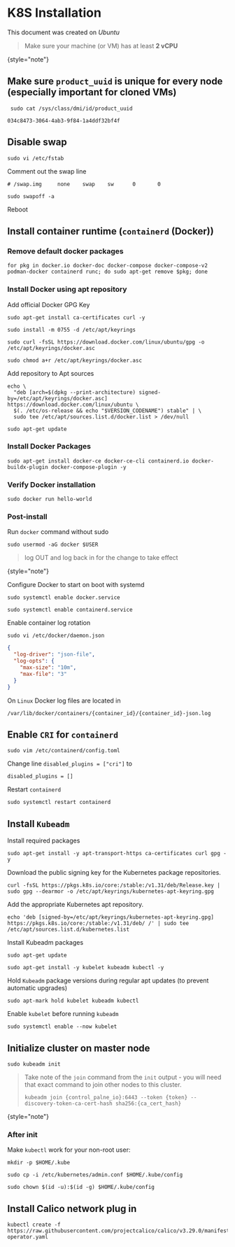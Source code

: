 # K8S Installation

This document was created on _Ubuntu_
>Make sure your machine (or VM) has at least **2 vCPU**
> 
{style="note"}
## Make sure `product_uuid` is unique for every node (especially important for cloned VMs)
```shell
 sudo cat /sys/class/dmi/id/product_uuid
```
```shell
034c8473-3064-4ab3-9f84-1a4ddf32bf4f
```
## Disable swap
```Shell
sudo vi /etc/fstab
```
Comment out the swap line
```Shell
# /swap.img     none    swap    sw      0       0
```
```Shell
sudo swapoff -a
```
Reboot
## Install container runtime (`containerd` (Docker))
### Remove default docker packages
```shell
for pkg in docker.io docker-doc docker-compose docker-compose-v2 podman-docker containerd runc; do sudo apt-get remove $pkg; done
```
### Install Docker using apt repository
Add official Docker GPG Key
```Shell
sudo apt-get install ca-certificates curl -y
```
```Shell
sudo install -m 0755 -d /etc/apt/keyrings
```
```Shell
sudo curl -fsSL https://download.docker.com/linux/ubuntu/gpg -o /etc/apt/keyrings/docker.asc
```
```Shell
sudo chmod a+r /etc/apt/keyrings/docker.asc
```
Add repository to Apt sources
```Shell
echo \
  "deb [arch=$(dpkg --print-architecture) signed-by=/etc/apt/keyrings/docker.asc] https://download.docker.com/linux/ubuntu \
  $(. /etc/os-release && echo "$VERSION_CODENAME") stable" | \
  sudo tee /etc/apt/sources.list.d/docker.list > /dev/null
```
```Shell
sudo apt-get update
```
### Install Docker Packages
```Shell
sudo apt-get install docker-ce docker-ce-cli containerd.io docker-buildx-plugin docker-compose-plugin -y
```
### Verify Docker installation
````Shell
sudo docker run hello-world
````
### Post-install
Run `docker` command without sudo
```Shell
sudo usermod -aG docker $USER
```
> log OUT and log back in for the change to take effect
> 
{style="note"}

Configure Docker to start on boot with systemd
```Shell
sudo systemctl enable docker.service
```
```Shell
sudo systemctl enable containerd.service
```
Enable container log rotation
```Shell
sudo vi /etc/docker/daemon.json
```
```json
{
  "log-driver": "json-file",
  "log-opts": {
    "max-size": "10m",
    "max-file": "3"
  }
}
```
On `Linux` Docker log files are located in
```shell
/var/lib/docker/containers/{container_id}/{container_id}-json.log
```
## Enable `CRI` for `containerd`
```Shell
sudo vim /etc/containerd/config.toml
```
Change line `disabled_plugins = ["cri"]` to
```Shell
disabled_plugins = []
```
Restart `containerd`
```Shell
sudo systemctl restart containerd
```
## Install `Kubeadm`
Install required packages
```Shell
sudo apt-get install -y apt-transport-https ca-certificates curl gpg -y
```
Download the public signing key for the Kubernetes package repositories.
```Shell
curl -fsSL https://pkgs.k8s.io/core:/stable:/v1.31/deb/Release.key | sudo gpg --dearmor -o /etc/apt/keyrings/kubernetes-apt-keyring.gpg
```
Add the appropriate Kubernetes apt repository.
```Shell
echo 'deb [signed-by=/etc/apt/keyrings/kubernetes-apt-keyring.gpg] https://pkgs.k8s.io/core:/stable:/v1.31/deb/ /' | sudo tee /etc/apt/sources.list.d/kubernetes.list
```
Install Kubeadm packages
```Shell
sudo apt-get update
```
```Shell
sudo apt-get install -y kubelet kubeadm kubectl -y
```
Hold `Kubeadm` package versions during regular apt updates (to prevent automatic upgrades)
```Shell
sudo apt-mark hold kubelet kubeadm kubectl
```
Enable `kubelet` before running `kubeadm`
```Shell
sudo systemctl enable --now kubelet
```
## Initialize cluster on master node
```Shell
sudo kubeadm init
```
> Take note of the `join` command from the `init` output - you will need that exact command to join other nodes to this cluster.
> 
> `kubeadm join {control_palne_io}:6443 --token {token} --discovery-token-ca-cert-hash sha256:{ca_cert_hash}`
> 
{style="note"}
### After init
Make `kubectl` work for your non-root user:
```Shell
mkdir -p $HOME/.kube
```
```Shell
sudo cp -i /etc/kubernetes/admin.conf $HOME/.kube/config
```
```Shell
sudo chown $(id -u):$(id -g) $HOME/.kube/config
```
## Install Calico network plug in
```Shell
kubectl create -f https://raw.githubusercontent.com/projectcalico/calico/v3.29.0/manifests/tigera-operator.yaml
```
